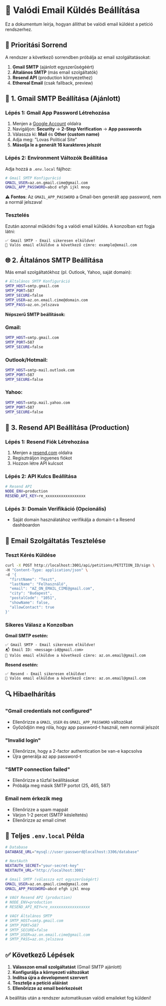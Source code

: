 # 📧 Valódi Email Küldés Beállítása

Ez a dokumentum leírja, hogyan állíthat be valódi email küldést a petíció rendszerhez.

## 🎯 Prioritási Sorrend

A rendszer a következő sorrendben próbálja az email szolgáltatásokat:

1. **Gmail SMTP** (ajánlott egyszerűségéért)
2. **Általános SMTP** (más email szolgáltatók)
3. **Resend API** (production környezethez)
4. **Ethereal Email** (csak fallback, preview)

## 🔐 1. Gmail SMTP Beállítása (Ajánlott)

### Lépés 1: Gmail App Password Létrehozása

1. Menjen a [Google Account](https://myaccount.google.com/) oldalra
2. Navigáljon: **Security** → **2-Step Verification** → **App passwords**
3. Válassza ki: **Mail** és **Other (custom name)**
4. Adja meg: "Lovas Political Site"
5. **Másolja le a generált 16 karakteres jelszót**

### Lépés 2: Environment Változók Beállítása

Adja hozzá a `.env.local` fájlhoz:

```bash
# Gmail SMTP Konfiguráció
GMAIL_USER=az.on.gmail.cime@gmail.com
GMAIL_APP_PASSWORD=abcd efgh ijkl mnop
```

⚠️ **Fontos**: Az `GMAIL_APP_PASSWORD` a Gmail-ben generált app password, nem a normál jelszava!

### Tesztelés

Ezután azonnal működni fog a valódi email küldés. A konzolban ezt fogja látni:
```
✅ Gmail SMTP - Email sikeresen elküldve!
📧 Valós email elküldve a következő címre: example@email.com
```

## 🌐 2. Általános SMTP Beállítása

Más email szolgáltatókhoz (pl. Outlook, Yahoo, saját domain):

```bash
# Általános SMTP Konfiguráció
SMTP_HOST=smtp.gmail.com
SMTP_PORT=587
SMTP_SECURE=false
SMTP_USER=az.on.email.cime@domain.com
SMTP_PASS=az.on.jelszava
```

**Népszerű SMTP beállítások:**

### Gmail:
```bash
SMTP_HOST=smtp.gmail.com
SMTP_PORT=587
SMTP_SECURE=false
```

### Outlook/Hotmail:
```bash
SMTP_HOST=smtp-mail.outlook.com
SMTP_PORT=587
SMTP_SECURE=false
```

### Yahoo:
```bash
SMTP_HOST=smtp.mail.yahoo.com
SMTP_PORT=587
SMTP_SECURE=false
```

## 🚀 3. Resend API Beállítása (Production)

### Lépés 1: Resend Fiók Létrehozása
1. Menjen a [resend.com](https://resend.com) oldalra
2. Regisztráljon ingyenes fiókot
3. Hozzon létre API kulcsot

### Lépés 2: API Kulcs Beállítása
```bash
# Resend API
NODE_ENV=production
RESEND_API_KEY=re_xxxxxxxxxxxxxxxxxx
```

### Lépés 3: Domain Verifikáció (Opcionális)
- Saját domain használatához verifikálja a domain-t a Resend dashboardon

## 🧪 Email Szolgáltatás Tesztelése

### Teszt Kérés Küldése

```bash
curl -X POST http://localhost:3001/api/petitions/PETITION_ID/sign \
-H "Content-Type: application/json" \
-d '{
  "firstName": "Teszt",
  "lastName": "Felhasználó", 
  "email": "AZ_ON_EMAIL_CIME@gmail.com",
  "city": "Budapest",
  "postalCode": "1051",
  "showName": false,
  "allowContact": true
}'
```

### Sikeres Válasz a Konzolban

**Gmail SMTP esetén:**
```
✅ Gmail SMTP - Email sikeresen elküldve!
📬 Email ID: <message-id@gmail.com>
📧 Valós email elküldve a következő címre: az.on.email@gmail.com
```

**Resend esetén:**
```
✅ Resend - Email sikeresen elküldve!
📧 Valós email elküldve a következő címre: az.on.email@gmail.com
```

## 🔍 Hibaelhárítás

### "Gmail credentials not configured"
- Ellenőrizze a `GMAIL_USER` és `GMAIL_APP_PASSWORD` változókat
- Győződjön meg róla, hogy app password-t használ, nem normál jelszót

### "Invalid login"
- Ellenőrizze, hogy a 2-factor authentication be van-e kapcsolva
- Újra generálja az app password-t

### "SMTP connection failed"
- Ellenőrizze a tűzfal beállításokat
- Próbálja meg másik SMTP portot (25, 465, 587)

### Email nem érkezik meg
- Ellenőrizze a spam mappát
- Várjon 1-2 percet (SMTP késleltetés)
- Ellenőrizze az email címet

## 📝 Teljes `.env.local` Példa

```bash
# Database
DATABASE_URL="mysql://user:password@localhost:3306/database"

# NextAuth
NEXTAUTH_SECRET="your-secret-key"
NEXTAUTH_URL="http://localhost:3001"

# Gmail SMTP (válassza ezt egyszerűségért)
GMAIL_USER=az.on.gmail.cime@gmail.com
GMAIL_APP_PASSWORD=abcd efgh ijkl mnop

# VAGY Resend API (production)
# NODE_ENV=production
# RESEND_API_KEY=re_xxxxxxxxxxxxxxxxxx

# VAGY Általános SMTP
# SMTP_HOST=smtp.gmail.com
# SMTP_PORT=587
# SMTP_SECURE=false
# SMTP_USER=az.on.email.cime@gmail.com
# SMTP_PASS=az.on.jelszava
```

## ✅ Következő Lépések

1. **Válasszon email szolgáltatást** (Gmail SMTP ajánlott)
2. **Konfigurálja a környezeti változókat**
3. **Indítsa újra a development szervert**
4. **Tesztelje a petíció aláírást**
5. **Ellenőrizze az email beérkezését**

A beállítás után a rendszer automatikusan valódi emaileket fog küldeni!